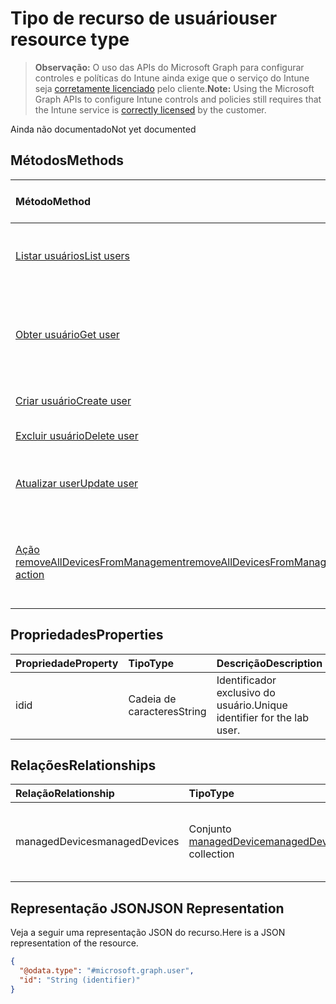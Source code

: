 # <a name="user-resource-type"></a><span data-ttu-id="117b2-101">Tipo de recurso de usuário</span><span class="sxs-lookup"><span data-stu-id="117b2-101">user resource type</span></span>

> <span data-ttu-id="117b2-102">**Observação:** O uso das APIs do Microsoft Graph para configurar controles e políticas do Intune ainda exige que o serviço do Intune seja [corretamente licenciado](https://go.microsoft.com/fwlink/?linkid=839381) pelo cliente.</span><span class="sxs-lookup"><span data-stu-id="117b2-102">**Note:** Using the Microsoft Graph APIs to configure Intune controls and policies still requires that the Intune service is [correctly licensed](https://go.microsoft.com/fwlink/?linkid=839381) by the customer.</span></span>

<span data-ttu-id="117b2-103">Ainda não documentado</span><span class="sxs-lookup"><span data-stu-id="117b2-103">Not yet documented</span></span>
## <a name="methods"></a><span data-ttu-id="117b2-104">Métodos</span><span class="sxs-lookup"><span data-stu-id="117b2-104">Methods</span></span>
|<span data-ttu-id="117b2-105">Método</span><span class="sxs-lookup"><span data-stu-id="117b2-105">Method</span></span>|<span data-ttu-id="117b2-106">Tipo de retorno</span><span class="sxs-lookup"><span data-stu-id="117b2-106">Return Type</span></span>|<span data-ttu-id="117b2-107">Descrição</span><span class="sxs-lookup"><span data-stu-id="117b2-107">Description</span></span>|
|:---|:---|:---|
|[<span data-ttu-id="117b2-108">Listar usuários</span><span class="sxs-lookup"><span data-stu-id="117b2-108">List users</span></span>](../api/intune_devices_user_list.md)|<span data-ttu-id="117b2-109">Conjunto [user](../resources/intune_devices_user.md)</span><span class="sxs-lookup"><span data-stu-id="117b2-109">[user](../resources/intune_devices_user.md) collection</span></span>|<span data-ttu-id="117b2-110">Listar propriedades e relações de objetos de [user](../resources/intune_devices_user.md).</span><span class="sxs-lookup"><span data-stu-id="117b2-110">List properties and relationships of the [user](../resources/intune_devices_user.md) objects.</span></span>|
|[<span data-ttu-id="117b2-111">Obter usuário</span><span class="sxs-lookup"><span data-stu-id="117b2-111">Get user</span></span>](../api/intune_devices_user_get.md)|[<span data-ttu-id="117b2-112">user</span><span class="sxs-lookup"><span data-stu-id="117b2-112">user</span></span>](../resources/intune_devices_user.md)|<span data-ttu-id="117b2-113">Ler propriedades e relações de objetos de [user](../resources/intune_devices_user.md).</span><span class="sxs-lookup"><span data-stu-id="117b2-113">Read properties and relationships of [plannerTaskDetails](../resources/intune_devices_user.md) object.</span></span>|
|[<span data-ttu-id="117b2-114">Criar usuário</span><span class="sxs-lookup"><span data-stu-id="117b2-114">Create user</span></span>](../api/intune_devices_user_create.md)|[<span data-ttu-id="117b2-115">user</span><span class="sxs-lookup"><span data-stu-id="117b2-115">user</span></span>](../resources/intune_devices_user.md)|<span data-ttu-id="117b2-116">Criar um novo objeto de [user](../resources/intune_devices_user.md).</span><span class="sxs-lookup"><span data-stu-id="117b2-116">Create a new user object.</span></span>|
|[<span data-ttu-id="117b2-117">Excluir usuário</span><span class="sxs-lookup"><span data-stu-id="117b2-117">Delete user</span></span>](../api/intune_devices_user_delete.md)|<span data-ttu-id="117b2-118">Nenhum</span><span class="sxs-lookup"><span data-stu-id="117b2-118">None</span></span>|<span data-ttu-id="117b2-119">Excluir [user](../resources/intune_devices_user.md).</span><span class="sxs-lookup"><span data-stu-id="117b2-119">Deletes a [user](../resources/intune_devices_user.md).</span></span>|
|[<span data-ttu-id="117b2-120">Atualizar user</span><span class="sxs-lookup"><span data-stu-id="117b2-120">Update user</span></span>](../api/intune_devices_user_update.md)|[<span data-ttu-id="117b2-121">user</span><span class="sxs-lookup"><span data-stu-id="117b2-121">user</span></span>](../resources/intune_devices_user.md)|<span data-ttu-id="117b2-122">Atualizar as propriedades de um objeto de [user](../resources/intune_devices_user.md).</span><span class="sxs-lookup"><span data-stu-id="117b2-122">Update the properties of a user object.</span></span>|
|[<span data-ttu-id="117b2-123">Ação removeAllDevicesFromManagement</span><span class="sxs-lookup"><span data-stu-id="117b2-123">removeAllDevicesFromManagement action</span></span>](../api/intune_devices_user_removealldevicesfrommanagement.md)|<span data-ttu-id="117b2-124">Nenhum</span><span class="sxs-lookup"><span data-stu-id="117b2-124">None</span></span>|<span data-ttu-id="117b2-125">Desativa todos os dispositivos de gerenciamento deste usuário</span><span class="sxs-lookup"><span data-stu-id="117b2-125">Retire all devices from management for this user</span></span>|

## <a name="properties"></a><span data-ttu-id="117b2-126">Propriedades</span><span class="sxs-lookup"><span data-stu-id="117b2-126">Properties</span></span>
|<span data-ttu-id="117b2-127">Propriedade</span><span class="sxs-lookup"><span data-stu-id="117b2-127">Property</span></span>|<span data-ttu-id="117b2-128">Tipo</span><span class="sxs-lookup"><span data-stu-id="117b2-128">Type</span></span>|<span data-ttu-id="117b2-129">Descrição</span><span class="sxs-lookup"><span data-stu-id="117b2-129">Description</span></span>|
|:---|:---|:---|
|<span data-ttu-id="117b2-130">id</span><span class="sxs-lookup"><span data-stu-id="117b2-130">id</span></span>|<span data-ttu-id="117b2-131">Cadeia de caracteres</span><span class="sxs-lookup"><span data-stu-id="117b2-131">String</span></span>|<span data-ttu-id="117b2-132">Identificador exclusivo do usuário.</span><span class="sxs-lookup"><span data-stu-id="117b2-132">Unique identifier for the lab user.</span></span>|

## <a name="relationships"></a><span data-ttu-id="117b2-133">Relações</span><span class="sxs-lookup"><span data-stu-id="117b2-133">Relationships</span></span>
|<span data-ttu-id="117b2-134">Relação</span><span class="sxs-lookup"><span data-stu-id="117b2-134">Relationship</span></span>|<span data-ttu-id="117b2-135">Tipo</span><span class="sxs-lookup"><span data-stu-id="117b2-135">Type</span></span>|<span data-ttu-id="117b2-136">Descrição</span><span class="sxs-lookup"><span data-stu-id="117b2-136">Description</span></span>|
|:---|:---|:---|
|<span data-ttu-id="117b2-137">managedDevices</span><span class="sxs-lookup"><span data-stu-id="117b2-137">managedDevices</span></span>|<span data-ttu-id="117b2-138">Conjunto [managedDevice](../resources/intune_devices_manageddevice.md)</span><span class="sxs-lookup"><span data-stu-id="117b2-138">[managedDevice](../resources/intune_devices_manageddevice.md) collection</span></span>|<span data-ttu-id="117b2-139">Os dispositivos gerenciados associados ao usuário.</span><span class="sxs-lookup"><span data-stu-id="117b2-139">The managed devices associated with the user.</span></span>|

## <a name="json-representation"></a><span data-ttu-id="117b2-140">Representação JSON</span><span class="sxs-lookup"><span data-stu-id="117b2-140">JSON Representation</span></span>
<span data-ttu-id="117b2-141">Veja a seguir uma representação JSON do recurso.</span><span class="sxs-lookup"><span data-stu-id="117b2-141">Here is a JSON representation of the resource.</span></span>
<!-- {
  "blockType": "resource",
  "keyProperty": "id",
  "@odata.type": "microsoft.graph.user"
}
-->
``` json
{
  "@odata.type": "#microsoft.graph.user",
  "id": "String (identifier)"
}
```




